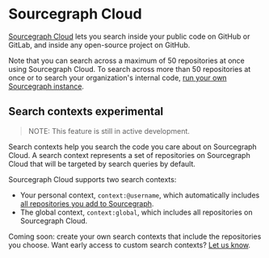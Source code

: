 # Sourcegraph Cloud

[Sourcegraph Cloud](https://sourcegraph.com/search) lets you search inside your public code on GitHub or GitLab, and inside any open-source project on GitHub.

Note that you can search across a maximum of 50 repositories at once using Sourcegraph Cloud. To search across more than 50 repositories at once or to search your organization's internal code, [run your own Sourcegraph instance](../../../admin/install/index.md).

## Search contexts <span class="badge badge-primary">experimental</span>

>NOTE: This feature is still in active development.

Search contexts help you search the code you care about on Sourcegraph Cloud. A search context represents a set of repositories on Sourcegraph Cloud that will be targeted by search queries by default.

Sourcegraph Cloud supports two search contexts: 

- Your personal context, `context:@username`, which automatically includes [all repositories you add to Sourcegraph](#).
- The global context, `context:global`, which includes all repositories on Sourcegraph Cloud.

Coming soon: create your own search contexts that include the repositories you choose. Want early access to custom search contexts? [Let us know](#).
